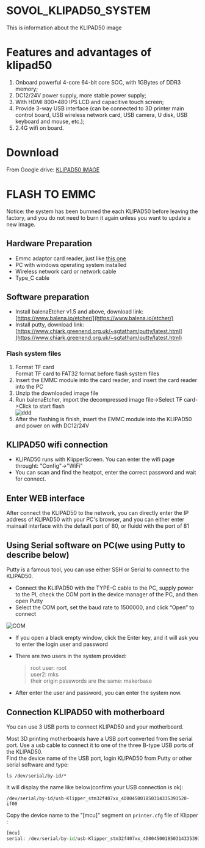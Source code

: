 # SOVOL_KLIPAD50_SYSTEM
This is information about the KLIPAD50 image

# Features and advantages of klipad50  
1. Onboard powerful 4-core 64-bit core SOC, with 1GBytes of DDR3 memory;
2. DC12/24V power supply, more stable power supply;
3. With HDMI 800*480 IPS LCD and capacitive touch screen;
4. Provide 3-way USB interface (can be connected to 3D printer main control board, USB wireless network card, USB camera, U disk, USB keyboard and mouse, etc.);
5. 2.4G wifi on board.

# Download
From Google drive: [KLIPAD50 IMAGE](https://drive.google.com/file/d/1w1y3ECIEyXUpIBp9oqJDD-8qShJKGTBf/view?usp=sharing)

# FLASH TO EMMC
Notice: the system has been burnned the each KLIPAD50 before leaving the factory, and you do not need to burn it again unless you want to update a new image.   

## Hardware Preparation  
- Emmc adaptor card reader, just like [this one](https://www.aliexpress.us/item/3256805428404625.html?spm=a2g0o.store_pc_allProduct.8148356.1.7bca1ad70ZKzwN&pdp_npi=4%40dis%21USD%21US%20%246.99%21US%20%241.99%21%21%216.99%211.99%21%40212aa2ac17038484556595237e184f%2112000033755356288%21sh%21US%21240163459%21&gatewayAdapt=glo2usa)
- PC with windows operating system installed
- Wireless network card or network cable
- Type_C cable
  
## Software preparation  
- Install balenaEtcher v1.5 and above, download link:  
  [https://www.balena.io/etcher/](https://www.balena.io/etcher/) 
- Install putty, download link: [https://www.chiark.greenend.org.uk/~sgtatham/putty/latest.html](https://www.chiark.greenend.org.uk/~sgtatham/putty/latest.html)

### Flash system files  
1. Format TF card  
   Format TF card to FAT32 format before flash system files  
2. Insert the EMMC module into the card reader, and insert the card reader into the PC  
3. Unzip the downloaded image file  
4. Run balenaEtcher, import the decompressed image file->Select TF card->Click to start flash  
   ![ddd](https://user-images.githubusercontent.com/12979070/175958595-3052068e-e06e-415a-b01d-b50fd21de4a4.png)  
5. After the flashing is finish, insert the EMMC module into the KLIPAD50 and power on with DC12/24V  

## KLIPAD50 wifi connection

- KLIPAD50 runs with KlipperScreen. You can enter the wifi page throught: "Config"->"WiFi"
- You can scan and find the heatpot, enter the correct password and wait for connect.


## Enter WEB interface  
After connect the KLIPAD50 to the network, you can directly enter the IP address of KLIPAD50 with your PC's browser, and you can either enter mainsail interface with the default port of 80, or fluidd with the port of 81

## Using Serial software on PC(we using Putty to describe below)

Putty is a famous tool, you can use either SSH or Serial to connect to the KLIPAD50.  

- Connect the KLIPAD50 with the TYPE-C cable to the PC, supply power to the PI, check the COM port in the device manager of the PC, and then open Putty
- Select the COM port, set the baud rate to 1500000, and click “Open” to connect

![COM](https://user-images.githubusercontent.com/12979070/175967056-dd6aec07-084d-4b05-8199-88709755ea64.png)  

- If you open a black empty window, click the Enter key, and it will ask you to enter the login user and password
- There are two users in the system provided:
  
  > root user: root  
  > user2: mks  
  > their origin passwords are the same: makerbase  
- After enter the user and password, you can enter the system now.

## Connection KLIPAD50 with motherboard

You can use 3 USB ports to connect KLIPAD50 and your motherboard.  


Most 3D printing motherboards have a USB port converted from the serial port. Use a usb cable to connect it to one of the three B-type USB ports of the KLIPAD50.  
Find the device name of the USB port, login KLIPAD50 from Putty or other serial software and type:   


```shell
ls /dev/serial/by-id/*
```


It will display the name like below(confirm your USB connection is ok):  
```shell
/dev/serial/by-id/usb-Klipper_stm32f407xx_4D0045001850314335393520-if00
```
Copy the device name to the "[mcu]" segment on `printer.cfg` file of Klipper :   

```python
[mcu]  
serial: /dev/serial/by-id/usb-Klipper_stm32f407xx_4D0045001850314335393520-if00
```

